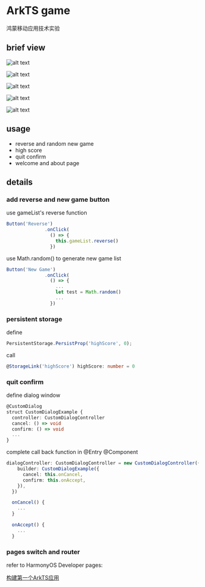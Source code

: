 # ArkTS game

鸿蒙移动应用技术实验

## brief view

![alt text](<~picture bed/README.assets/image.png>)

![alt text](<~picture bed/README.assets/image-1.png>)

![alt text](<~picture bed/README.assets/image-2.png>)

![alt text](<~picture bed/README.assets/image-3.png>)

![alt text](<~picture bed/README.assets/image-4.png>)

## usage

* reverse and random new game
* high score
* quit confirm
* welcome and about page

## details

### add reverse and new game button

use gameList's reverse function

```typescript
Button('Reverse')
              .onClick(
                () => {
                  this.gameList.reverse()
                })
```

use Math.random() to generate new game list

```typescript
Button('New Game')
              .onClick(
                () => {
                  ...
                  let test = Math.random()
                  ...
                })
```

### persistent storage

define

```typescript
PersistentStorage.PersistProp('highScore', 0);
```

call

```typescript
@StorageLink('highScore') highScore: number = 0
```

### quit confirm

define dialog window

```typescript
@CustomDialog
struct CustomDialogExample {
  controller: CustomDialogController
  cancel: () => void
  confirm: () => void
  ...
}
```

complete call back function in @Entry @Component

```typescript
dialogController: CustomDialogController = new CustomDialogController({
    builder: CustomDialogExample({
      cancel: this.onCancel,
      confirm: this.onAccept,
    }),
  })

  onCancel() {
    ...
  }

  onAccept() {
    ...
  }
```

### pages switch and router

refer to HarmonyOS Developer pages:

[构建第一个ArkTS应用](https://developer.huawei.com/consumer/cn/doc/harmonyos-guides-V2/start-with-ets-stage-0000001477980905-V2)

